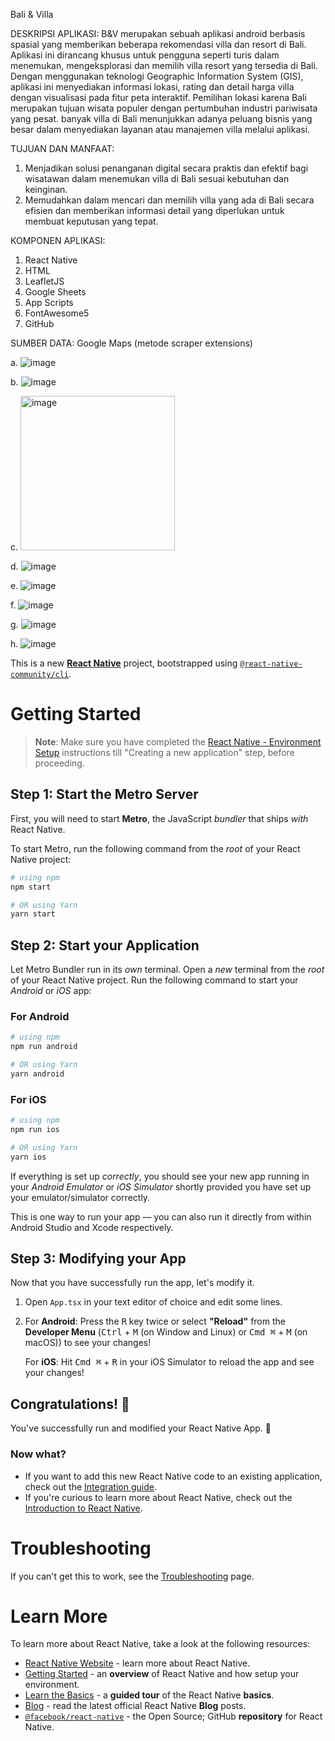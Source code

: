 Bali & Villa

DESKRIPSI APLIKASI:
B&V merupakan sebuah aplikasi android berbasis spasial yang memberikan beberapa rekomendasi villa dan resort di Bali. 
Aplikasi ini dirancang khusus untuk pengguna seperti turis dalam menemukan, mengeksplorasi dan memilih villa resort yang tersedia di Bali. 
Dengan menggunakan teknologi Geographic Information System (GIS), aplikasi ini menyediakan informasi lokasi, rating
dan detail harga villa dengan visualisasi pada fitur peta interaktif. Pemilihan lokasi karena Bali merupakan tujuan wisata populer dengan 
pertumbuhan industri pariwisata yang pesat. banyak villa di Bali menunjukkan adanya peluang bisnis yang besar dalam 
menyediakan layanan atau manajemen villa melalui aplikasi. 

TUJUAN DAN MANFAAT:
1. Menjadikan solusi penanganan digital secara praktis dan efektif bagi wisatawan dalam menemukan villa di Bali sesuai kebutuhan dan keinginan.
2. Memudahkan dalam mencari dan memilih villa yang ada di Bali secara efisien dan memberikan informasi detail yang diperlukan untuk membuat keputusan yang tepat.

KOMPONEN APLIKASI:
1. React Native
2. HTML
3. LeafletJS
4. Google Sheets
5. App Scripts
6. FontAwesome5
7. GitHub

SUMBER DATA:
Google Maps (metode scraper extensions)


a. ![image](https://github.com/fashiha/Bali/assets/88226203/20badb01-e6d7-4041-b2ad-def17aa1ee73)

b. ![image](https://github.com/fashiha/Bali/assets/88226203/0f6a384f-a9e7-4ba3-a6f5-f9566299da92)

c. <img width="247" alt="image" src="https://github.com/fashiha/Bali/assets/88226203/60108f7f-031a-4caa-bd36-76dad873489c">

d. ![image](https://github.com/fashiha/Bali/assets/88226203/2f2c6c97-4a78-4db3-814c-0e7f95ec124f)

e. ![image](https://github.com/fashiha/Bali/assets/88226203/c4d990ef-5d15-405f-b333-dfdf8be32122)

f. ![image](https://github.com/fashiha/Bali/assets/88226203/d3bd8c7b-1a04-47cb-ba4d-ef549c73bb77)

g. ![image](https://github.com/fashiha/Bali/assets/88226203/32456140-5bb8-4af1-ade0-9ad830dbc666)

h. ![image](https://github.com/fashiha/Bali/assets/88226203/1e363c76-0386-4cbe-8f7c-439bef699d5a)

This is a new [**React Native**](https://reactnative.dev) project, bootstrapped using [`@react-native-community/cli`](https://github.com/react-native-community/cli).

# Getting Started

>**Note**: Make sure you have completed the [React Native - Environment Setup](https://reactnative.dev/docs/environment-setup) instructions till "Creating a new application" step, before proceeding.

## Step 1: Start the Metro Server

First, you will need to start **Metro**, the JavaScript _bundler_ that ships _with_ React Native.

To start Metro, run the following command from the _root_ of your React Native project:

```bash
# using npm
npm start

# OR using Yarn
yarn start
```

## Step 2: Start your Application

Let Metro Bundler run in its _own_ terminal. Open a _new_ terminal from the _root_ of your React Native project. Run the following command to start your _Android_ or _iOS_ app:

### For Android

```bash
# using npm
npm run android

# OR using Yarn
yarn android
```

### For iOS

```bash
# using npm
npm run ios

# OR using Yarn
yarn ios
```

If everything is set up _correctly_, you should see your new app running in your _Android Emulator_ or _iOS Simulator_ shortly provided you have set up your emulator/simulator correctly.

This is one way to run your app — you can also run it directly from within Android Studio and Xcode respectively.

## Step 3: Modifying your App

Now that you have successfully run the app, let's modify it.

1. Open `App.tsx` in your text editor of choice and edit some lines.
2. For **Android**: Press the <kbd>R</kbd> key twice or select **"Reload"** from the **Developer Menu** (<kbd>Ctrl</kbd> + <kbd>M</kbd> (on Window and Linux) or <kbd>Cmd ⌘</kbd> + <kbd>M</kbd> (on macOS)) to see your changes!

   For **iOS**: Hit <kbd>Cmd ⌘</kbd> + <kbd>R</kbd> in your iOS Simulator to reload the app and see your changes!

## Congratulations! :tada:

You've successfully run and modified your React Native App. :partying_face:

### Now what?

- If you want to add this new React Native code to an existing application, check out the [Integration guide](https://reactnative.dev/docs/integration-with-existing-apps).
- If you're curious to learn more about React Native, check out the [Introduction to React Native](https://reactnative.dev/docs/getting-started).

# Troubleshooting

If you can't get this to work, see the [Troubleshooting](https://reactnative.dev/docs/troubleshooting) page.

# Learn More

To learn more about React Native, take a look at the following resources:

- [React Native Website](https://reactnative.dev) - learn more about React Native.
- [Getting Started](https://reactnative.dev/docs/environment-setup) - an **overview** of React Native and how setup your environment.
- [Learn the Basics](https://reactnative.dev/docs/getting-started) - a **guided tour** of the React Native **basics**.
- [Blog](https://reactnative.dev/blog) - read the latest official React Native **Blog** posts.
- [`@facebook/react-native`](https://github.com/facebook/react-native) - the Open Source; GitHub **repository** for React Native.
